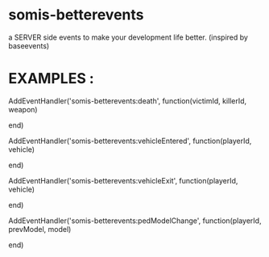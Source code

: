 # somis-betterevents
a SERVER side events to make your development life better. (inspired by baseevents)

# EXAMPLES : 

AddEventHandler('somis-betterevents:death', function(victimId, killerId, weapon)

end)

AddEventHandler('somis-betterevents:vehicleEntered', function(playerId, vehicle)

end)

AddEventHandler('somis-betterevents:vehicleExit', function(playerId, vehicle)

end)

AddEventHandler('somis-betterevents:pedModelChange', function(playerId, prevModel, model)

end)
